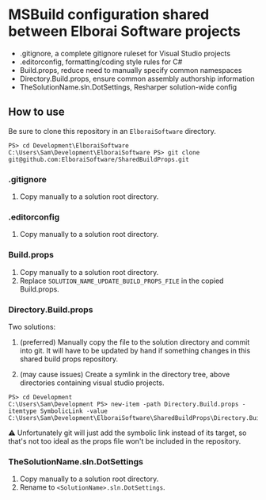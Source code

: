 # MSBuild configuration shared between Elborai Software projects

- .gitignore, a complete gitignore ruleset for Visual Studio projects
- .editorconfig, formatting/coding style rules for C#
- Build.props, reduce need to manually specify common namespaces
- Directory.Build.props, ensure common assembly authorship information
- TheSolutionName.sln.DotSettings, Resharper solution-wide config

## How to use

Be sure to clone this repository in an `ElboraiSoftware` directory.

```psh
PS> cd Development\ElboraiSoftware
C:\Users\Sam\Development\ElboraiSoftware PS> git clone git@github.com:ElboraiSoftware/SharedBuildProps.git
```

### .gitignore

1. Copy manually to a solution root directory.

### .editorconfig

1. Copy manually to a solution root directory.

### Build.props

1. Copy manually to a solution root directory.
2. Replace `SOLUTION_NAME_UPDATE_BUILD_PROPS_FILE` in the copied Build.props.

### Directory.Build.props

Two solutions:

1. (preferred) Manually copy the file to the solution directory and commit into git. It will have to be updated by hand if something changes in this shared build props repository.

2. (may cause issues) Create a symlink in the directory tree, above directories containing visual studio projects.

```psh
PS> cd Development
C:\Users\Sam\Development PS> new-item -path Directory.Build.props -itemtype SymbolicLink -value C:\Users\Sam\Development\ElboraiSoftware\SharedBuildProps\Directory.Build.props
```

⚠️ Unfortunately git will just add the symbolic link instead of its target, so that's not too ideal as the props file won't be included in the repository.

### TheSolutionName.sln.DotSettings

1. Copy manually to a solution root directory.
2. Rename to `<SolutionName>.sln.DotSettings`.
